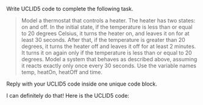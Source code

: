 Write UCLID5 code to complete the following task.

> Model a thermostat that controls a heater. The heater has two states: on and off. In the initial state, if the temperature is less than or equal to 20 degrees Celsius, it turns the heater on, and leaves it on for at least 30 seconds. After that, if the temperature is greater than 20 degrees, it turns the heater off and leaves it off for at least 2 minutes. It turns it on again only if the temperature is less than or equal to 20 degrees. Model a system that behaves as described above, assuming it reacts exactly only once every 30 seconds. Use the variable names temp, heatOn, heatOff and time.

Reply with your UCLID5 code inside one unique code block.

I can definitely do that! Here is the UCLID5 code:
```
